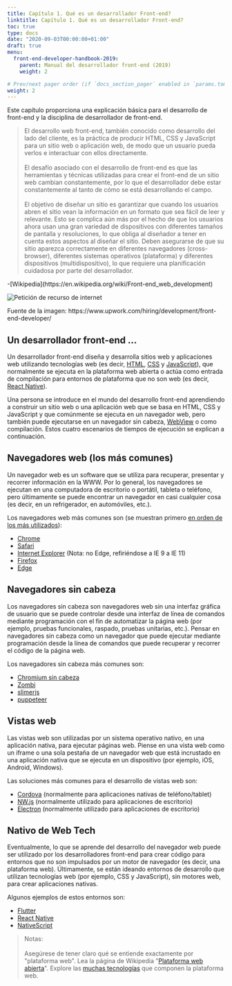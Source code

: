 ```yaml
---
title: Capítulo 1. Qué es un desarrollador Front-end?
linktitle: Capítulo 1. Qué es un desarrollador Front-end?
toc: true
type: docs
date: "2020-09-03T00:00:00+01:00"
draft: true
menu:
  front-end-developer-handbook-2019:
    parent: Manual del desarrollador front-end (2019)
    weight: 2

# Prev/next pager order (if `docs_section_pager` enabled in `params.toml`)
weight: 2
---
```


Este capítulo proporciona una explicación básica para el desarrollo de front-end y la disciplina de desarrollador de front-end.

> El desarrollo web front-end, también conocido como desarrollo del lado del cliente, es la práctica de producir HTML, CSS y JavaScript para un sitio web o aplicación web, de modo que un usuario pueda verlos e interactuar con ellos directamente.<br>  
El desafío asociado con el desarrollo de front-end es que las herramientas y técnicas utilizadas para crear el front-end de un sitio web cambian constantemente, por lo que el desarrollador debe estar constantemente al tanto de cómo se está desarrollando el campo.<br>  
El objetivo de diseñar un sitio es garantizar que cuando los usuarios abren el sitio vean la información en un formato que sea fácil de leer y relevante. Esto se complica aún más por el hecho de que los usuarios ahora usan una gran variedad de dispositivos con diferentes tamaños de pantalla y resoluciones, lo que obliga al diseñador a tener en cuenta estos aspectos al diseñar el sitio. Deben asegurarse de que su sitio aparezca correctamente en diferentes navegadores (cross-browser), diferentes sistemas operativos (plataforma) y diferentes dispositivos (multidispositivo), lo que requiere una planificación cuidadosa por parte del desarrollador.<br>  
<div class="source">-[Wikipedia](https://en.wikipedia.org/wiki/Front-end_web_development)</div>

![Petición de recurso de internet](/courses/front-end-developer-handbook-2019/chapter1-1.png)

<div class="source">Fuente de la imagen: https://www.upwork.com/hiring/development/front-end-developer/</div>

## Un desarrollador front-end ...

Un desarrollador front-end diseña y desarrolla sitios web y aplicaciones web utilizando tecnologías web (es decir, [HTML](https://developer.mozilla.org/en-US/docs/Web/HTML), [CSS](https://developer.mozilla.org/en-US/docs/Web/CSS) y [JavaScript](https://developer.mozilla.org/en-US/docs/Web/JavaScript)), que normalmente se ejecuta en la plataforma web abierta o actúa como entrada de compilación para entornos de plataforma que no son web (es decir, [React Native](https://facebook.github.io/react-native/)).

Una persona se introduce en el mundo del desarrollo front-end aprendiendo a construir un sitio web o una aplicación web que se basa en HTML, CSS y JavaScript y que comúnmente se ejecuta en un navegador web, pero también puede ejecutarse en un navegador sin cabeza, [WebView](http://developer.telerik.com/featured/what-is-a-webview/) o como compilación. Estos cuatro escenarios de tiempos de ejecución se explican a continuación.

## Navegadores web (los más comunes)

Un navegador web es un software que se utiliza para recuperar, presentar y recorrer información en la WWW. Por lo general, los navegadores se ejecutan en una computadora de escritorio o portátil, tableta o teléfono, pero últimamente se puede encontrar un navegador en casi cualquier cosa (es decir, en un refrigerador, en automóviles, etc.).

Los navegadores web más comunes son (se muestran primero [en orden de los más utilizados](https://en.wikipedia.org/wiki/Usage_share_of_web_browsers#Summary_tables)):

- [Chrome](http://www.google.com/chrome/)
- [Safari](http://www.apple.com/safari/)
- [Internet Explorer](https://en.wikipedia.org/wiki/Internet_Explorer) (Nota: no Edge, refiriéndose a IE 9 a IE 11)
- [Firefox](https://www.mozilla.org/firefox/)
- [Edge](https://www.microsoft.com/en-us/windows/microsoft-edge)

## Navegadores sin cabeza

Los navegadores sin cabeza son navegadores web sin una interfaz gráfica de usuario que se puede controlar desde una interfaz de línea de comandos mediante programación con el fin de automatizar la página web (por ejemplo, pruebas funcionales, raspado, pruebas unitarias, etc.). Pensar en navegadores sin cabeza como un navegador que puede ejecutar mediante programación desde la línea de comandos que puede recuperar y recorrer el código de la página web.

Los navegadores sin cabeza más comunes son:

- [Chromium sin cabeza](https://chromium.googlesource.com/chromium/src/+/lkgr/headless/README.md)
- [Zombi](https://github.com/assaf/zombie)
- [slimerjs](http://slimerjs.org/)
- [puppeteer](https://github.com/GoogleChrome/puppeteer)

## Vistas web

Las vistas web son utilizadas por un sistema operativo nativo, en una aplicación nativa, para ejecutar páginas web. Piense en una vista web como un iframe o una sola pestaña de un navegador web que está incrustado en una aplicación nativa que se ejecuta en un dispositivo (por ejemplo, iOS, Android, Windows).

Las soluciones más comunes para el desarrollo de vistas web son:

- [Cordova](https://cordova.apache.org/) (normalmente para aplicaciones nativas de teléfono/tablet)
- [NW.js](https://github.com/nwjs/nw.js) (normalmente utilizado para aplicaciones de escritorio)
- [Electron](http://electron.atom.io/) (normalmente utilizado para aplicaciones de escritorio)

## Nativo de Web Tech

Eventualmente, lo que se aprende del desarrollo del navegador web puede ser utilizado por los desarrolladores front-end para crear código para entornos que no son impulsados ​​por un motor de navegador (es decir, una plataforma web). Últimamente, se están ideando entornos de desarrollo que utilizan tecnologías web (por ejemplo, CSS y JavaScript), sin motores web, para crear aplicaciones nativas.

Algunos ejemplos de estos entornos son:

- [Flutter](https://flutter.io/)
- [React Native](https://facebook.github.io/react-native/)
- [NativeScript](https://www.nativescript.org/)

> Notas:<br>  
Asegúrese de tener claro qué se entiende exactamente por "plataforma web". Lea la página de Wikipedia "[Plataforma web abierta](https://en.wikipedia.org/wiki/Open_Web_Platform)". Explore las [muchas tecnologías](https://platform.html5.org/) que componen la plataforma web.
